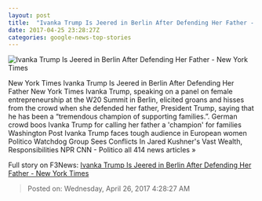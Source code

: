 ```yaml
---
layout: post
title:  "Ivanka Trump Is Jeered in Berlin After Defending Her Father - New York Times"
date: 2017-04-25 23:28:27Z
categories: google-news-top-stories
---
```


![Ivanka Trump Is Jeered in Berlin After Defending Her Father - New York Times](https://static01.nyt.com/images/2017/04/26/world/26Ivanka/26Ivanka-facebookJumbo.jpg)

New York Times Ivanka Trump Is Jeered in Berlin After Defending Her Father New York Times Ivanka Trump, speaking on a panel on female entrepreneurship at the W20 Summit in Berlin, elicited groans and hisses from the crowd when she defended her father, President Trump, saying that he has been a “tremendous champion of supporting families.”. German crowd boos Ivanka Trump for calling her father a 'champion' for families Washington Post Ivanka Trump faces tough audience in European women Politico Watchdog Group Sees Conflicts In Jared Kushner's Vast Wealth, Responsibilities NPR CNN - Politico all 414 news articles »


Full story on F3News: [Ivanka Trump Is Jeered in Berlin After Defending Her Father - New York Times](http://www.f3nws.com/n/cBgysH)

> Posted on: Wednesday, April 26, 2017 4:28:27 AM
